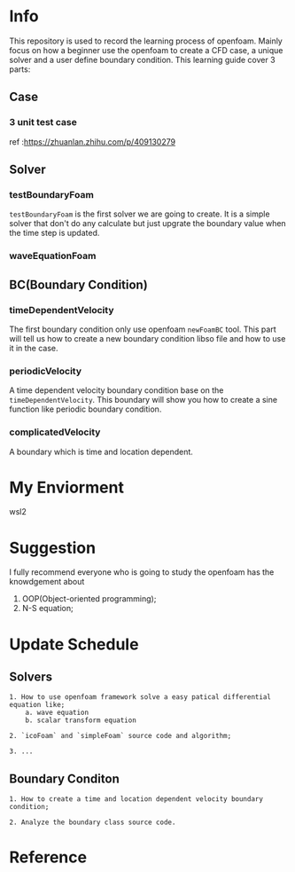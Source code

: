 # Info
This repository is used to record the learning process of openfoam. Mainly focus on
how a beginner use the openfoam to create a CFD case, a unique solver and a user define 
boundary condition. This learning guide cover 3 parts:

## Case

### 3 unit test case
ref :https://zhuanlan.zhihu.com/p/409130279

## Solver

### testBoundaryFoam

`testBoundaryFoam` is the first solver we are going to create. It is a simple solver that don't do any 
calculate but just upgrate the boundary value when the time step is updated.

### waveEquationFoam

## BC(Boundary Condition)

### timeDependentVelocity

The first boundary condition only use openfoam `newFoamBC` tool. This part will tell us how to create a new boundary condition libso file and how to use it in the case.

### periodicVelocity

A time dependent velocity boundary condition base on the `timeDependentVelocity`. This boundary will show you how to create a sine function like periodic boundary condition.

### complicatedVelocity

A boundary which is time and location dependent.

# My Enviorment
wsl2

# Suggestion
I fully recommend everyone who is going to study the openfoam has the knowdgement about

1. OOP(Object-oriented programming);
2. N-S equation;

# Update Schedule

## Solvers
    1. How to use openfoam framework solve a easy patical differential equation like;
        a. wave equation
        b. scalar transform equation

    2. `icoFoam` and `simpleFoam` source code and algorithm;

    3. ...

## Boundary Conditon
    1. How to create a time and location dependent velocity boundary condition;

    2. Analyze the boundary class source code.

# Reference